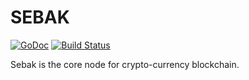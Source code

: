 # SEBAK

[![GoDoc](https://godoc.org/github.com/golang/gddo?status.svg)](http://godoc.org/github.com/spikeekips/sebak/lib) [![Build Status](https://travis-ci.org/spikeekips/sebak.svg?branch=master)](https://travis-ci.org/spikeekips/sebak)

Sebak is the core node for crypto-currency blockchain.
